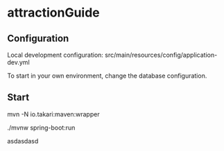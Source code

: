 # attractionGuide

## Configuration

Local development configuration: src/main/resources/config/application-dev.yml

To start in your own environment, change the database configuration.

## Start

mvn -N io.takari:maven:wrapper

./mvnw spring-boot:run



asdasdasd
